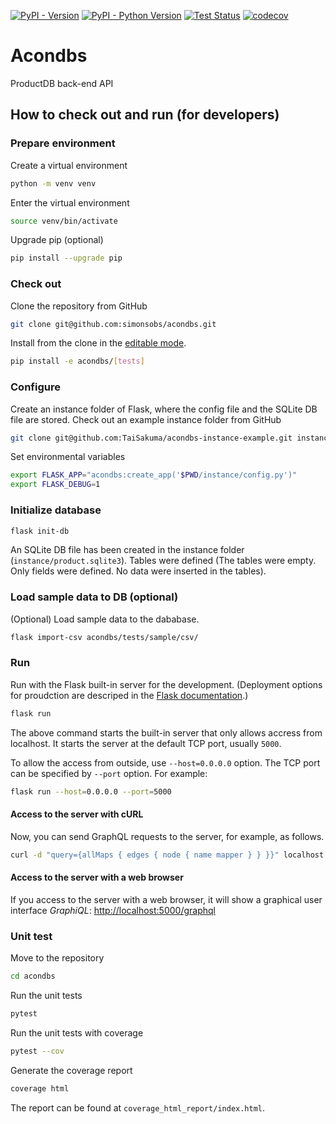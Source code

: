 [![PyPI - Version](https://img.shields.io/pypi/v/acondbs.svg)](https://pypi.org/project/acondbs)
[![PyPI - Python Version](https://img.shields.io/pypi/pyversions/acondbs.svg)](https://pypi.org/project/acondbs)
[![Test Status](https://github.com/simonsobs/acondbs/actions/workflows/unit-test.yml/badge.svg)](https://github.com/simonsobs/acondbs/actions/workflows/unit-test.yml)
[![codecov](https://codecov.io/gh/simonsobs/acondbs/branch/main/graph/badge.svg)](https://codecov.io/gh/simonsobs/acondbs)

# Acondbs

ProductDB back-end API

## How to check out and run (for developers)

### Prepare environment

Create a virtual environment

```bash
python -m venv venv
```

Enter the virtual environment

```bash
source venv/bin/activate
```

Upgrade pip (optional)

```bash
pip install --upgrade pip
```

### Check out

Clone the repository from GitHub

```bash
git clone git@github.com:simonsobs/acondbs.git
```

Install from the clone in the [editable mode](https://pip.pypa.io/en/stable/reference/pip_install/#editable-installs).

```bash
pip install -e acondbs/[tests]
```

### Configure

Create an instance folder of Flask, where the config file and the SQLite DB file are stored. Check out an example instance folder from GitHub

```bash
git clone git@github.com:TaiSakuma/acondbs-instance-example.git instance
```

Set environmental variables

```bash
export FLASK_APP="acondbs:create_app('$PWD/instance/config.py')"
export FLASK_DEBUG=1
```

### Initialize database

```bash
flask init-db
```

An SQLite DB file has been created in the instance folder (`instance/product.sqlite3`). Tables were defined (The tables were empty. Only fields were defined. No data were inserted in the tables).

### Load sample data to DB (optional)

(Optional) Load sample data to the dababase.

```bash
flask import-csv acondbs/tests/sample/csv/
```

### Run

Run with the Flask built-in server for the development. (Deployment options for proudction are descriped in the [Flask documentation](https://flask.palletsprojects.com/en/1.1.x/deploying/).)

```bash
flask run
```

The above command starts the built-in server that only allows accress from localhost. It starts the server at the default TCP port, usually `5000`.

To allow the access from outside, use `--host=0.0.0.0` option. The TCP port can be specified by `--port` option. For example:

```bash
flask run --host=0.0.0.0 --port=5000
```

#### Access to the server with cURL

Now, you can send GraphQL requests to the server, for example, as follows.

```bash
curl -d "query={allMaps { edges { node { name mapper } } }}" localhost:5000/graphql
```

#### Access to the server with a web browser

If you access to the server with a web browser, it will show a graphical user interface *GraphiQL*: <http://localhost:5000/graphql>

### Unit test

Move to the repository

```bash
cd acondbs
```

Run the unit tests

```bash
pytest
```

Run the unit tests with coverage

```bash
pytest --cov
```

Generate the coverage report

```bash
coverage html
```

The report can be found at `coverage_html_report/index.html`.
